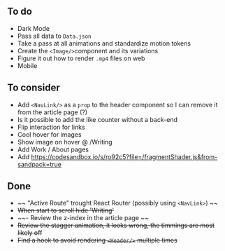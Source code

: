## To do

- Dark Mode
- Pass all data to `Data.json`
- Take a pass at all animations and standardize motion tokens
- Create the `<Image/>`component and its variations
- Figure it out how to render `.mp4` files on web
- Mobile

## To consider

- Add `<NavLink/>` as a `prop` to the header component so I can remove it from the article page (?)
- Is it possible to add the like counter without a back-end
- Flip interaction for links
- Cool hover for images
- Show image on hover @ /Writing
- Add Work / About pages
- Add https://codesandbox.io/s/ro92c5?file=/fragmentShader.js&from-sandpack=true

## Done

- ~~ "Active Route" trought React Router (possibly using `<NavLink>`) ~~
- ~~When start to scroll hide 'Writing'~~
- ~~- Review the z-index in the article page ~~
- ~~Review the stagger animation, it looks wrong, the timmings are most likely off~~
- ~~Find a hook to avoid rendering `<Header/>` multiple times~~